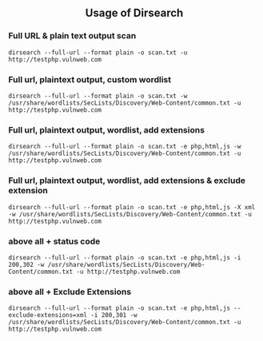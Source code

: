<h2 align="center">Usage of Dirsearch</h2>

### Full URL & plain text output scan
    dirsearch --full-url --format plain -o scan.txt -u http://testphp.vulnweb.com

### Full url, plaintext output, custom wordlist
    dirsearch --full-url --format plain -o scan.txt -w /usr/share/wordlists/SecLists/Discovery/Web-Content/common.txt -u http://testphp.vulnweb.com

### Full url, plaintext output, wordlist, add extensions
    dirsearch --full-url --format plain -o scan.txt -e php,html,js -w /usr/share/wordlists/SecLists/Discovery/Web-Content/common.txt -u http://testphp.vulnweb.com

### Full url, plaintext output, wordlist, add extensions & exclude extension
    dirsearch --full-url --format plain -o scan.txt -e php,html,js -X xml -w /usr/share/wordlists/SecLists/Discovery/Web-Content/common.txt -u http://testphp.vulnweb.com

### above all + status code
    dirsearch --full-url --format plain -o scan.txt -e php,html,js -i 200,302 -w /usr/share/wordlists/SecLists/Discovery/Web-Content/common.txt -u http://testphp.vulnweb.com

### above all + Exclude Extensions
    dirsearch --full-url --format plain -o scan.txt -e php,html,js --exclude-extensions=xml -i 200,301 -w /usr/share/wordlists/SecLists/Discovery/Web-Content/common.txt -u http://testphp.vulnweb.com